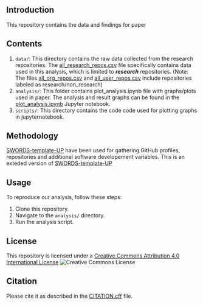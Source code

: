 ## Introduction

This repository contains the data and findings for paper

## Contents

1. `data/`: This directory contains the raw data collected from the research repositories.
The [all_research_repos.csv](data/all_research_repos.csv) file specifically contains data used in this analysis, which is limited to ***research*** repositories. 
(Note: The files [all_org_repos.csv](data/all_org_repos.csv.csv) and [all_user_repos.csv](data/all_user_repos.csv) include repositories labeled as research/non_research)
2. `analysis/`: This folder contains plot_analysis.ipynb file with graphs/plots used in paper. 
The analysis and result graphs can be found in the [plot_analysis.ipynb](analysis/plot_analysis.ipynb) Jupyter notebook.
3. `scripts/`: This directory contains the code code used for plotting graphs in jupyternotebook. 


## Methodology

 [SWORDS-template-UP](https://github.com/Software-Engineering-Group-UP/SWORDS-template-UP) have been used for gathering GitHub profiles, repositories and additional software developement variables. This is an exteded version of [SWORDS-template-UP](https://github.com/UtrechtUniversity/SWORDS-template) 

## Usage

To reproduce our analysis, follow these steps:

1. Clone this repository.
2. Navigate to the `analysis/` directory.
3. Run the analysis script.

## License 
This repository is licensed under a [Creative Commons Attribution 4.0 International License](LICENSE.txt)
![Creative Commons License](https://i.creativecommons.org/l/by/4.0/88x31.png)

## Citation 
Please cite it as described in the [CITATION.cff](CITATION.cff) file.
